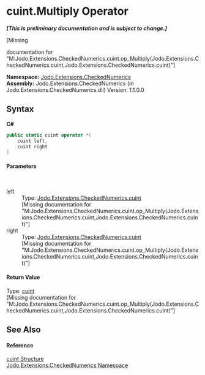 # cuint.Multiply Operator 
 _**\[This is preliminary documentation and is subject to change.\]**_

\[Missing <summary> documentation for "M:Jodo.Extensions.CheckedNumerics.cuint.op_Multiply(Jodo.Extensions.CheckedNumerics.cuint,Jodo.Extensions.CheckedNumerics.cuint)"\]

**Namespace:**&nbsp;<a href="N_Jodo_Extensions_CheckedNumerics">Jodo.Extensions.CheckedNumerics</a><br />**Assembly:**&nbsp;Jodo.Extensions.CheckedNumerics (in Jodo.Extensions.CheckedNumerics.dll) Version: 1.1.0.0

## Syntax

**C#**<br />
``` C#
public static cuint operator *(
	cuint left,
	cuint right
)
```


#### Parameters
&nbsp;<dl><dt>left</dt><dd>Type: <a href="T_Jodo_Extensions_CheckedNumerics_cuint">Jodo.Extensions.CheckedNumerics.cuint</a><br />\[Missing <param name="left"/> documentation for "M:Jodo.Extensions.CheckedNumerics.cuint.op_Multiply(Jodo.Extensions.CheckedNumerics.cuint,Jodo.Extensions.CheckedNumerics.cuint)"\]</dd><dt>right</dt><dd>Type: <a href="T_Jodo_Extensions_CheckedNumerics_cuint">Jodo.Extensions.CheckedNumerics.cuint</a><br />\[Missing <param name="right"/> documentation for "M:Jodo.Extensions.CheckedNumerics.cuint.op_Multiply(Jodo.Extensions.CheckedNumerics.cuint,Jodo.Extensions.CheckedNumerics.cuint)"\]</dd></dl>

#### Return Value
Type: <a href="T_Jodo_Extensions_CheckedNumerics_cuint">cuint</a><br />\[Missing <returns> documentation for "M:Jodo.Extensions.CheckedNumerics.cuint.op_Multiply(Jodo.Extensions.CheckedNumerics.cuint,Jodo.Extensions.CheckedNumerics.cuint)"\]

## See Also


#### Reference
<a href="T_Jodo_Extensions_CheckedNumerics_cuint">cuint Structure</a><br /><a href="N_Jodo_Extensions_CheckedNumerics">Jodo.Extensions.CheckedNumerics Namespace</a><br />